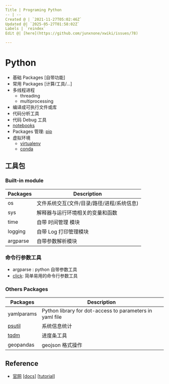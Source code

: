```yaml
---
Title | Programing Python
-- | --
Created @ | `2021-11-27T05:02:46Z`
Updated @| `2025-05-27T01:58:02Z`
Labels | `reindex`
Edit @| [here](https://github.com/junxnone/xwiki/issues/78)

---
```

# Python
- 基础 Packages [自带功能]
- 常用 Packages [计算/工具/...]
- 多线程进程
  - threading
  - multiprocessing
- 编译成可执行文件或库
- 代码分析工具
- 代码 Debug 工具
- [notebooks](https://junxnone.github.io/samples/#/?id=python)
- Packages 管理: [pip](/0095_Programing_Python_pip)
- 虚拟环境 
  - [virtualenv](/0176_Programing_Python_Tools_virtualenv)
  - [conda](/0073_Tools_Conda)

## 工具包

### Built-in module

Packages | Description
-- | --
os | 文件系统交互(文件/目录/路径/进程/系统信息)
sys | 解释器与运行环境相关的变量和函数
time | 自带 时间管理 模块
logging | 自带 Log 打印管理模块
argparse | 自带参数解析模块


### 命令行参数工具

- argparse : python 自带参数工具
- [click](https://click.palletsprojects.com/en/stable/): 简单易用的命令行参数工具


 
### Others Packages

Packages | Description
-- | --
yamlparams | Python library for dot-access to parameters in yaml file
[psutil](/Python_psutil) | 系统信息统计
[tqdm](/Python_tqdm) | 进度条工具
geopandas | geojson 格式操作

## Reference
- [官网](https://www.python.org/) [[docs](https://docs.python.org/3/)] [[tutorial](https://docs.python.org/3/tutorial/index.html)]


